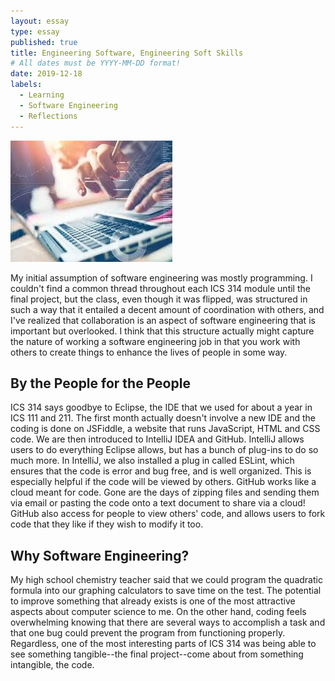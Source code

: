 ```yaml
---
layout: essay
type: essay
published: true
title: Engineering Software, Engineering Soft Skills
# All dates must be YYYY-MM-DD format!
date: 2019-12-18
labels:
  - Learning
  - Software Engineering
  - Reflections
---
```



<img class="ui medium center floated image" src="../images/swe.jpg">

My initial assumption of software engineering was mostly programming. I couldn't find a common thread throughout each ICS 314 module until the final project, but the class, even though it was flipped, was structured in such a way that it entailed a decent amount of coordination with others, and I've realized that collaboration is an aspect of software engineering that is important but overlooked. I think that this structure actually might capture the nature of working a software engineering job in that you work with others to create things to enhance the lives of people in some way.

## By the People for the People
ICS 314 says goodbye to Eclipse, the IDE that we used for about a year in ICS 111 and 211. The first month actually doesn't involve a new IDE and the coding is done on JSFiddle, a website that runs JavaScript, HTML and CSS code. We are then introduced to IntelliJ IDEA and GitHub. IntelliJ allows users to do everything Eclipse allows, but has a bunch of plug-ins to do so much more. In IntelliJ, we also installed a plug in called ESLint, which ensures that the code is error and bug free, and is well organized. This is especially helpful if the code will be viewed by others. GitHub works like a cloud meant for code. Gone are the days of zipping files and sending them via email or pasting the code onto a text document to share via a cloud! GitHub also access for people to view others' code, and allows users to fork code that they like if they wish to modify it too. 

## Why Software Engineering? 
My high school chemistry teacher said that we could program the quadratic formula into our graphing calculators to save time on the test. The potential to improve something that already exists is one of the most attractive aspects about computer science to me. On the other hand, coding feels overwhelming knowing that there are several ways to accomplish a task and that one bug could prevent the program from functioning properly. Regardless, one of the most interesting parts of ICS 314 was being able to see something tangible--the final project--come about from something intangible, the code.
